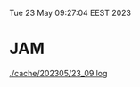 Tue 23 May 09:27:04 EEST 2023
# JAM
<a href='./cache/202305/23_09.log'>./cache/202305/23_09.log</a>
